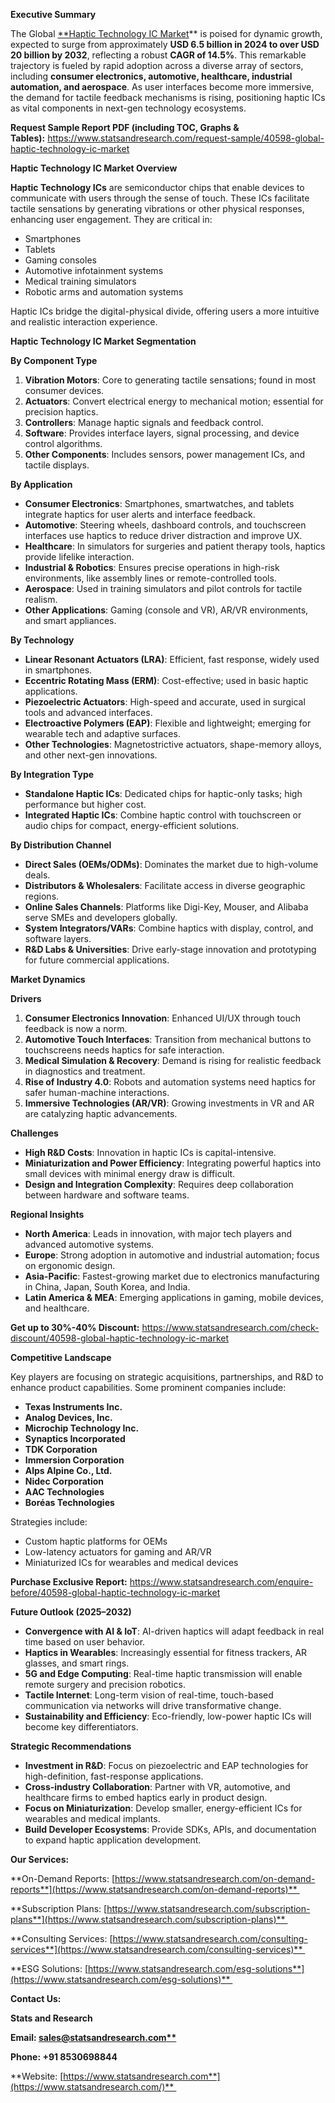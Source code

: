 ﻿**Executive Summary**

The Global [**Haptic Technology IC Market](https://www.statsandresearch.com/report/40598-global-haptic-technology)** is poised for dynamic growth, expected to surge from approximately **USD 6.5 billion in 2024 to over USD 20 billion by 2032**, reflecting a robust **CAGR of 14.5%**. This remarkable trajectory is fueled by rapid adoption across a diverse array of sectors, including **consumer electronics, automotive, healthcare, industrial automation, and aerospace**. As user interfaces become more immersive, the demand for tactile feedback mechanisms is rising, positioning haptic ICs as vital components in next-gen technology ecosystems.

**Request Sample Report PDF (including TOC, Graphs & Tables):** <https://www.statsandresearch.com/request-sample/40598-global-haptic-technology-ic-market> 

**Haptic Technology IC Market Overview**

**Haptic Technology ICs** are semiconductor chips that enable devices to communicate with users through the sense of touch. These ICs facilitate tactile sensations by generating vibrations or other physical responses, enhancing user engagement. They are critical in:

- Smartphones
- Tablets
- Gaming consoles
- Automotive infotainment systems
- Medical training simulators
- Robotic arms and automation systems

Haptic ICs bridge the digital-physical divide, offering users a more intuitive and realistic interaction experience.

**Haptic Technology IC Market Segmentation**

**By Component Type**

1. **Vibration Motors**: Core to generating tactile sensations; found in most consumer devices.
1. **Actuators**: Convert electrical energy to mechanical motion; essential for precision haptics.
1. **Controllers**: Manage haptic signals and feedback control.
1. **Software**: Provides interface layers, signal processing, and device control algorithms.
1. **Other Components**: Includes sensors, power management ICs, and tactile displays.

**By Application**

- **Consumer Electronics**: Smartphones, smartwatches, and tablets integrate haptics for user alerts and interface feedback.
- **Automotive**: Steering wheels, dashboard controls, and touchscreen interfaces use haptics to reduce driver distraction and improve UX.
- **Healthcare**: In simulators for surgeries and patient therapy tools, haptics provide lifelike interaction.
- **Industrial & Robotics**: Ensures precise operations in high-risk environments, like assembly lines or remote-controlled tools.
- **Aerospace**: Used in training simulators and pilot controls for tactile realism.
- **Other Applications**: Gaming (console and VR), AR/VR environments, and smart appliances.

**By Technology**

- **Linear Resonant Actuators (LRA)**: Efficient, fast response, widely used in smartphones.
- **Eccentric Rotating Mass (ERM)**: Cost-effective; used in basic haptic applications.
- **Piezoelectric Actuators**: High-speed and accurate, used in surgical tools and advanced interfaces.
- **Electroactive Polymers (EAP)**: Flexible and lightweight; emerging for wearable tech and adaptive surfaces.
- **Other Technologies**: Magnetostrictive actuators, shape-memory alloys, and other next-gen innovations.

**By Integration Type**

- **Standalone Haptic ICs**: Dedicated chips for haptic-only tasks; high performance but higher cost.
- **Integrated Haptic ICs**: Combine haptic control with touchscreen or audio chips for compact, energy-efficient solutions.

**By Distribution Channel**

- **Direct Sales (OEMs/ODMs)**: Dominates the market due to high-volume deals.
- **Distributors & Wholesalers**: Facilitate access in diverse geographic regions.
- **Online Sales Channels**: Platforms like Digi-Key, Mouser, and Alibaba serve SMEs and developers globally.
- **System Integrators/VARs**: Combine haptics with display, control, and software layers.
- **R&D Labs & Universities**: Drive early-stage innovation and prototyping for future commercial applications.

**Market Dynamics**

**Drivers**

1. **Consumer Electronics Innovation**: Enhanced UI/UX through touch feedback is now a norm.
1. **Automotive Touch Interfaces**: Transition from mechanical buttons to touchscreens needs haptics for safe interaction.
1. **Medical Simulation & Recovery**: Demand is rising for realistic feedback in diagnostics and treatment.
1. **Rise of Industry 4.0**: Robots and automation systems need haptics for safer human-machine interactions.
1. **Immersive Technologies (AR/VR)**: Growing investments in VR and AR are catalyzing haptic advancements.

**Challenges**

- **High R&D Costs**: Innovation in haptic ICs is capital-intensive.
- **Miniaturization and Power Efficiency**: Integrating powerful haptics into small devices with minimal energy draw is difficult.
- **Design and Integration Complexity**: Requires deep collaboration between hardware and software teams.

**Regional Insights**

- **North America**: Leads in innovation, with major tech players and advanced automotive systems.
- **Europe**: Strong adoption in automotive and industrial automation; focus on ergonomic design.
- **Asia-Pacific**: Fastest-growing market due to electronics manufacturing in China, Japan, South Korea, and India.
- **Latin America & MEA**: Emerging applications in gaming, mobile devices, and healthcare.

**Get up to 30%-40% Discount:** <https://www.statsandresearch.com/check-discount/40598-global-haptic-technology-ic-market> 

**Competitive Landscape**

Key players are focusing on strategic acquisitions, partnerships, and R&D to enhance product capabilities. Some prominent companies include:

- **Texas Instruments Inc.**
- **Analog Devices, Inc.**
- **Microchip Technology Inc.**
- **Synaptics Incorporated**
- **TDK Corporation**
- **Immersion Corporation**
- **Alps Alpine Co., Ltd.**
- **Nidec Corporation**
- **AAC Technologies**
- **Boréas Technologies**

Strategies include:

- Custom haptic platforms for OEMs
- Low-latency actuators for gaming and AR/VR
- Miniaturized ICs for wearables and medical devices

**Purchase Exclusive Report:** <https://www.statsandresearch.com/enquire-before/40598-global-haptic-technology-ic-market> 

**Future Outlook (2025–2032)**

- **Convergence with AI & IoT**: AI-driven haptics will adapt feedback in real time based on user behavior.
- **Haptics in Wearables**: Increasingly essential for fitness trackers, AR glasses, and smart rings.
- **5G and Edge Computing**: Real-time haptic transmission will enable remote surgery and precision robotics.
- **Tactile Internet**: Long-term vision of real-time, touch-based communication via networks will drive transformative change.
- **Sustainability and Efficiency**: Eco-friendly, low-power haptic ICs will become key differentiators.

**Strategic Recommendations**

- **Investment in R&D**: Focus on piezoelectric and EAP technologies for high-definition, fast-response applications.
- **Cross-industry Collaboration**: Partner with VR, automotive, and healthcare firms to embed haptics early in product design.
- **Focus on Miniaturization**: Develop smaller, energy-efficient ICs for wearables and medical implants.
- **Build Developer Ecosystems**: Provide SDKs, APIs, and documentation to expand haptic application development.

**Our Services:** 

**On-Demand Reports: [https://www.statsandresearch.com/on-demand-reports**](https://www.statsandresearch.com/on-demand-reports)** 

**Subscription Plans: [https://www.statsandresearch.com/subscription-plans**](https://www.statsandresearch.com/subscription-plans)** 

**Consulting Services: [https://www.statsandresearch.com/consulting-services**](https://www.statsandresearch.com/consulting-services)** 

**ESG Solutions: [https://www.statsandresearch.com/esg-solutions**](https://www.statsandresearch.com/esg-solutions)** 




**Contact Us:** 

**Stats and Research** 

**Email: [sales@statsandresearch.com**](mailto:sales@statsandresearch.com)** 

**Phone: +91 8530698844** 

**Website: [https://www.statsandresearch.com**](https://www.statsandresearch.com/)** 



